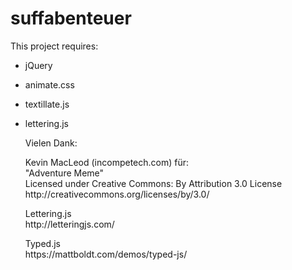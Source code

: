 # suffabenteuer

This project requires:

- jQuery
- animate.css
- textillate.js
- lettering.js

  <p>
    Vielen Dank:
  </p>
  <p>
    Kevin MacLeod (incompetech.com) für:<br>
    "Adventure Meme" <br>
    Licensed under Creative Commons: By Attribution 3.0 License
    http://creativecommons.org/licenses/by/3.0/
  </p>
  <p>
    Lettering.js <br>
    http://letteringjs.com/
  </p>
  <p>
    Typed.js <br>
    https://mattboldt.com/demos/typed-js/
  </p>
